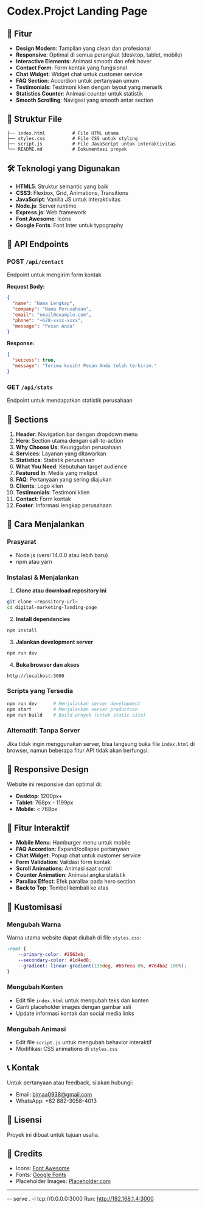 # Codex.Projct Landing Page

## 🚀 Fitur

- **Design Modern**: Tampilan yang clean dan profesional
- **Responsive**: Optimal di semua perangkat (desktop, tablet, mobile)
- **Interactive Elements**: Animasi smooth dan efek hover
- **Contact Form**: Form kontak yang fungsional
- **Chat Widget**: Widget chat untuk customer service
- **FAQ Section**: Accordion untuk pertanyaan umum
- **Testimonials**: Testimoni klien dengan layout yang menarik
- **Statistics Counter**: Animasi counter untuk statistik
- **Smooth Scrolling**: Navigasi yang smooth antar section

## 📁 Struktur File

```
├── index.html          # File HTML utama
├── styles.css          # File CSS untuk styling
├── script.js           # File JavaScript untuk interaktivitas
└── README.md           # Dokumentasi proyek
```

## 🛠️ Teknologi yang Digunakan

- **HTML5**: Struktur semantic yang baik
- **CSS3**: Flexbox, Grid, Animations, Transitions
- **JavaScript**: Vanilla JS untuk interaktivitas
- **Node.js**: Server runtime
- **Express.js**: Web framework
- **Font Awesome**: Icons
- **Google Fonts**: Font Inter untuk typography

## 🔌 API Endpoints

### POST `/api/contact`
Endpoint untuk mengirim form kontak

**Request Body:**
```json
{
  "name": "Nama Lengkap",
  "company": "Nama Perusahaan",
  "email": "email@example.com",
  "phone": "+628-xxxx-xxxx",
  "message": "Pesan Anda"
}
```

**Response:**
```json
{
  "success": true,
  "message": "Terima kasih! Pesan Anda telah terkirim."
}
```

### GET `/api/stats`
Endpoint untuk mendapatkan statistik perusahaan


## 🎨 Sections

1. **Header**: Navigation bar dengan dropdown menu
2. **Hero**: Section utama dengan call-to-action
3. **Why Choose Us**: Keunggulan perusahaan
4. **Services**: Layanan yang ditawarkan
5. **Statistics**: Statistik perusahaan
6. **What You Need**: Kebutuhan target audience
7. **Featured In**: Media yang meliput
8. **FAQ**: Pertanyaan yang sering diajukan
9. **Clients**: Logo klien
10. **Testimonials**: Testimoni klien
11. **Contact**: Form kontak
12. **Footer**: Informasi lengkap perusahaan

## 🚀 Cara Menjalankan

### Prasyarat
- Node.js (versi 14.0.0 atau lebih baru)
- npm atau yarn

### Instalasi & Menjalankan

1. **Clone atau download repository ini**
```bash
git clone <repository-url>
cd digital-marketing-landing-page
```

2. **Install dependencies**
```bash
npm install
```

3. **Jalankan development server**
```bash
npm run dev
```

4. **Buka browser dan akses**
```
http://localhost:3000
```

### Scripts yang Tersedia

```bash
npm run dev      # Menjalankan server development
npm start        # Menjalankan server production
npm run build    # Build proyek (untuk static site)
```

### Alternatif: Tanpa Server
Jika tidak ingin menggunakan server, bisa langsung buka file `index.html` di browser, namun beberapa fitur API tidak akan berfungsi.

## 📱 Responsive Design

Website ini responsive dan optimal di:
- **Desktop**: 1200px+
- **Tablet**: 768px - 1199px
- **Mobile**: < 768px

## 🎯 Fitur Interaktif

- **Mobile Menu**: Hamburger menu untuk mobile
- **FAQ Accordion**: Expand/collapse pertanyaan
- **Chat Widget**: Popup chat untuk customer service
- **Form Validation**: Validasi form kontak
- **Scroll Animations**: Animasi saat scroll
- **Counter Animation**: Animasi angka statistik
- **Parallax Effect**: Efek parallax pada hero section
- **Back to Top**: Tombol kembali ke atas

## 🎨 Kustomisasi

### Mengubah Warna
Warna utama website dapat diubah di file `styles.css`:
```css
:root {
    --primary-color: #2563eb;
    --secondary-color: #1d4ed8;
    --gradient: linear-gradient(135deg, #667eea 0%, #764ba2 100%);
}
```

### Mengubah Konten
- Edit file `index.html` untuk mengubah teks dan konten
- Ganti placeholder images dengan gambar asli
- Update informasi kontak dan social media links

### Mengubah Animasi
- Edit file `script.js` untuk mengubah behavior interaktif
- Modifikasi CSS animations di `styles.css`

## 📞 Kontak

Untuk pertanyaan atau feedback, silakan hubungi:
- Email: bimaa0938@gmail.com
- WhatsApp: +62 882-3058-4013

## 📄 Lisensi

Proyek ini dibuat untuk tujuan usaha.

## 🙏 Credits

- Icons: [Font Awesome](https://fontawesome.com/)
- Fonts: [Google Fonts](https://fonts.google.com/)
- Placeholder Images: [Placeholder.com](https://placeholder.com/)

---

--
serve . -l tcp://0.0.0.0:3000
Run:  http://192.168.1.4:3000
